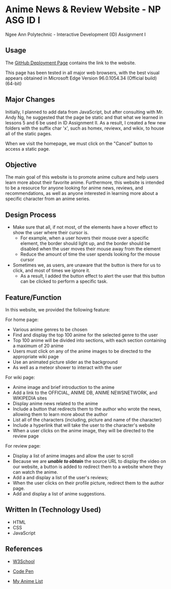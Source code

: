 # Anime News & Review Website - NP ASG ID I
Ngee Ann Polytechnic - Interactive Development (ID) Assignment I

## Usage

The [GitHub Deployment Page](https://cosmiwaihang.github.io/NP-Y1S2-ID-ASG1/page/home/home.html) contains the link to the website.

This page has been tested in all major web browsers, with the best visual appears obtained in Microsoft Edge Version 96.0.1054.34 (Official build) (64-bit)

## Major Changes

Initially, I planned to add data from JavaScript, but after consulting with Mr. Andy Ng, he suggested that the page be static and that what we learned in lessons 5 and 6 be used in ID Assignment II. As a result, I created a few new folders with the suffix char 'x', such as homex, reviewx, and wikix, to house all of the static pages.

When we visit the homepage, we must click on the "Cancel" button to access a static page.

## Objective

The main goal of this website is to promote anime culture and help users learn more about their favorite anime. Furthermore, this website is intended to be a resource for anyone looking for anime news, reviews, and recommendations, as well as anyone interested in learning more about a specific character from an anime series.

## Design Process

- Make sure that all, if not most, of the elements have a hover effect to show the user where their cursor is.
  - For example, when a user hovers their mouse over a specific element, the border should light up, and the border should be disabled when the user moves their mouse away from the element
  - Reduce the amount of time the user spends looking for the mouse cursor
- Sometimes we, as users, are unaware that the button is there for us to click, and most of times we ignore it.
  - As a result, I added the button effect to alert the user that this button can be clicked to perform a specific task.

## Feature/Function

In this website, we provided the following feature:

For home page:

- Various anime genres to be chosen
- Find and display the top 100 anime for the selected genre to the user
- Top 100 anime will be divided into sections, with each section containing a maximum of 20 anime
- Users must click on any of the anime images to be directed to the appropriate wiki page
- Use an animated picture slider as the background
- As well as a meteor shower to interact with the user

For wiki page:

- Anime image and brief introduction to the anime
- Add a link to the OFFICIAL, ANIME DB, ANIME NEWSNETWORK, and WIKIPEDIA sites
- Display anime news related to the anime
- Include a button that redirects them to the author who wrote the news, allowing them to learn more about the author
- List all of the characters (including, picture and name of the character)
- Include a hyperlink that will take the user to the character's website
- When a user clicks on the anime image, they will be directed to the review page

For review page:

- Display a list of anime images and allow the user to scroll
- Because we are ***unable to obtain*** the source URL to display the video on our website, a button is added to redirect them to a website where they can watch the anime.
- Add a and display a list of the user's reviews;
- When the user clicks on their profile picture, redirect them to the author page.
- Add and display a list of anime suggestions.

## Written In (Technology Used)

- HTML
- CSS
- JavaScript

## References

- [W3School](https://www.w3schools.com/)

- [Code Pen](https://codepen.io/)

- [My Anime List](https://myanimelist.net/)

